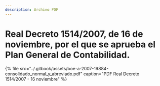 ```yaml
---
description: Archivo PDF
---
```


# Real Decreto 1514/2007, de 16 de noviembre, por el que se aprueba el Plan General de Contabilidad.

{% file src="../.gitbook/assets/boe-a-2007-19884-consolidado\_normal\_y\_abreviado.pdf" caption="PDF Real Decreto 1514/2007 - 16 noviembre" %}

